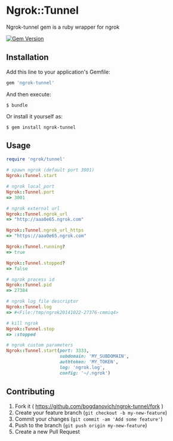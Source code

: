 # Ngrok::Tunnel

Ngrok-tunnel gem is a ruby wrapper for ngrok

[![Gem Version](https://badge.fury.io/rb/ngrok-tunnel.svg)](http://badge.fury.io/rb/ngrok-tunnel)

## Installation

Add this line to your application's Gemfile:

```ruby
gem 'ngrok-tunnel'
```

And then execute:

    $ bundle

Or install it yourself as:

    $ gem install ngrok-tunnel

## Usage

```ruby
require 'ngrok/tunnel'

# spawn ngrok (default port 3001)
Ngrok::Tunnel.start

# ngrok local_port
Ngrok::Tunnel.port
=> 3001

# ngrok external url
Ngrok::Tunnel.ngrok_url
=> "http://aaa0e65.ngrok.com"

Ngrok::Tunnel.ngrok_url_https
=> "https://aaa0e65.ngrok.com"

Ngrok::Tunnel.running?
=> true

Ngrok::Tunnel.stopped?
=> false

# ngrok process id
Ngrok::Tunnel.pid
=> 27384

# ngrok log file descriptor
Ngrok::Tunnel.log
=> #<File:/tmp/ngrok20141022-27376-cmmiq4>

# kill ngrok
Ngrok::Tunnel.stop
=> :stopped

```

```ruby
# ngrok custom parameters
Ngrok::Tunnel.start(port: 3333, 
                    subdomain: 'MY_SUBDOMAIN', 
                    authtoken: 'MY_TOKEN', 
                    log: 'ngrok.log', 
                    config: '~/.ngrok')

```


## Contributing

1. Fork it ( https://github.com/bogdanovich/ngrok-tunnel/fork )
2. Create your feature branch (`git checkout -b my-new-feature`)
3. Commit your changes (`git commit -am 'Add some feature'`)
4. Push to the branch (`git push origin my-new-feature`)
5. Create a new Pull Request

